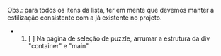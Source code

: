 Obs.: para todos os itens da lista, ter em mente que devemos manter a estilização consistente com a já existente no projeto.

- 1. [ ] Na página de seleção de puzzle, arrumar a estrutura da div "container" e "main"